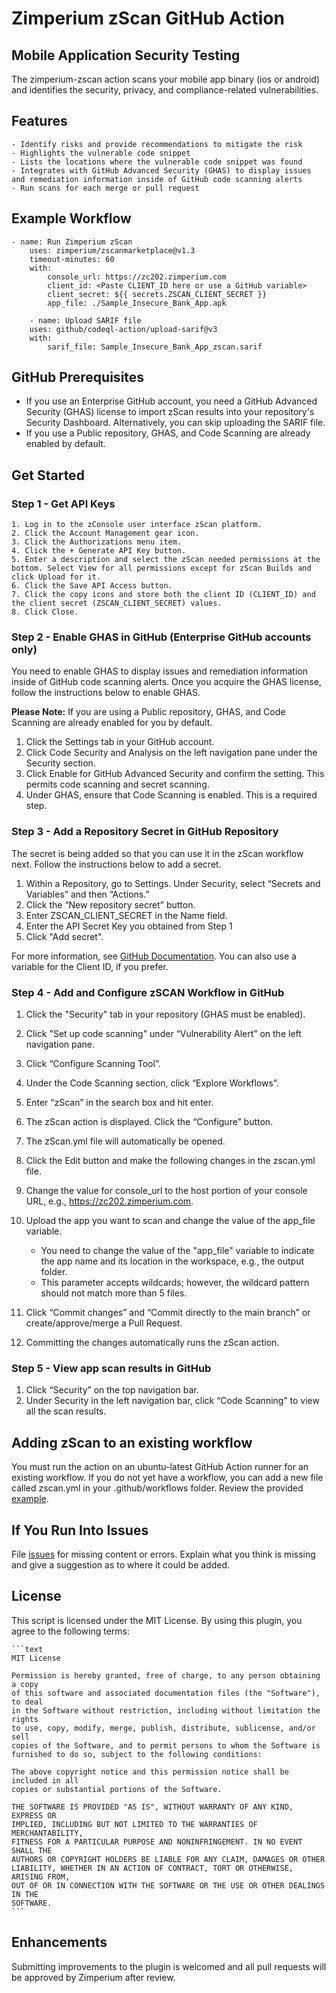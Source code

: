 # Zimperium zScan GitHub Action

## Mobile Application Security Testing

The zimperium-zscan action scans your mobile app binary (ios or android) and identifies the security, privacy, and compliance-related vulnerabilities.

## Features

    - Identify risks and provide recommendations to mitigate the risk
    - Highlights the vulnerable code snippet
    - Lists the locations where the vulnerable code snippet was found
    - Integrates with GitHub Advanced Security (GHAS) to display issues and remediation information inside of GitHub code scanning alerts
    - Run scans for each merge or pull request

## Example Workflow

    - name: Run Zimperium zScan
        uses: zimperium/zscanmarketplace@v1.3
        timeout-minutes: 60
        with:
            console_url: https://zc202.zimperium.com
            client_id: <Paste CLIENT_ID here or use a GitHub variable>
            client_secret: ${{ secrets.ZSCAN_CLIENT_SECRET }}
            app_file: ./Sample_Insecure_Bank_App.apk

        - name: Upload SARIF file
        uses: github/codeql-action/upload-sarif@v3
        with:  
            sarif_file: Sample_Insecure_Bank_App_zscan.sarif

## GitHub Prerequisites

- If you use an Enterprise GitHub account, you need a GitHub Advanced Security (GHAS) license to import zScan results into your repository's Security Dashboard.  Alternatively, you can skip uploading the SARIF file.
- If you use a Public repository, GHAS, and Code Scanning are already enabled by default.

## Get Started

### Step 1 - Get API Keys

    1. Log in to the zConsole user interface zScan platform.
    2. Click the Account Management gear icon.
    3. Click the Authorizations menu item.
    4. Click the + Generate API Key button.
    5. Enter a description and select the zScan needed permissions at the bottom. Select View for all permissions except for zScan Builds and click Upload for it.
    6. Click the Save API Access button.
    7. Click the copy icons and store both the client ID (CLIENT_ID) and the client secret (ZSCAN_CLIENT_SECRET) values.
    8. Click Close.​

### Step 2 - Enable GHAS in GitHub (Enterprise GitHub accounts only)

You need to enable GHAS to display issues and remediation information inside of GitHub code scanning alerts. Once you acquire the GHAS license, follow the instructions below to enable GHAS.

**Please Note:** If you are using a Public repository, GHAS, and Code Scanning are already enabled for you by default.

1. Click the Settings tab in your GitHub account.
2. Click Code Security and Analysis on the left navigation pane under the Security section.
3. Click Enable for GitHub Advanced Security and confirm the setting. This permits code scanning and secret scanning.
4. Under GHAS, ensure that Code Scanning is enabled. This is a required step.

### Step 3 - Add a Repository Secret in GitHub Repository

The secret is being added so that you can use it in the zScan workflow next. Follow the instructions below to add a secret.

1. Within a Repository, go to Settings. Under Security, select “Secrets and Variables” and then “Actions.”
2. Click the “New repository secret” button.
3. Enter ZSCAN_CLIENT_SECRET in the Name field.
4. Enter the API Secret Key you obtained from Step 1
5. Click "Add secret".

For more information, see [GitHub Documentation](https://docs.github.com/en/actions/concepts/workflows-and-actions/variables).  You can also use a variable for the Client ID, if you prefer.

### Step 4 - Add and Configure zSCAN Workflow in GitHub

1. Click the "Security" tab in your repository (GHAS must be enabled).
2. Click "Set up code scanning" under “Vulnerability Alert” on the left navigation pane.
3. Click “Configure Scanning Tool”.
4. Under the Code Scanning section, click “Explore Workflows”.
5. Enter “zScan” in the search box and hit enter.
6. The zScan action is displayed. Click the “Configure” button.
7. The zScan.yml file will automatically be opened.
8. Click the Edit button and make the following changes in the zscan.yml file.
9. Change the value for console_url to the host portion of your console URL, e.g., <https://zc202.zimperium.com>.
10. Upload the app you want to scan and change the value of the app_file variable.

    - You need to change the value of the "app_file" variable to indicate the app name and its location in the workspace, e.g., the output folder.
    - This parameter accepts wildcards; however, the wildcard pattern should not match more than 5 files.

11. Click “Commit changes” and “Commit directly to the main branch” or create/approve/merge a Pull Request.
12. Committing the changes automatically runs the zScan action.

### Step 5 - View app scan results in GitHub

1. Click “Security” on the top navigation bar.
2. Under Security in the left navigation bar, click “Code Scanning” to view all the scan results.

## Adding zScan to an existing workflow

​You must run the action on an ubuntu-latest GitHub Action runner for an existing workflow.  ​If you do not yet have a workflow, you can add a new file called zscan.yml in your .github/workflows folder.
​Review the provided [example](https://github.com/Zimperium/zScanMarketplace/tree/master/workflows).

## If You Run Into Issues

File [issues](https://github.com/Zimperium/zScanMarketplace/issues) for missing content or errors. Explain what you think is missing and give a suggestion as to where it could be added.

## License

This script is licensed under the MIT License. By using this plugin, you agree to the following terms:

    ```text
    MIT License

    Permission is hereby granted, free of charge, to any person obtaining a copy
    of this software and associated documentation files (the "Software"), to deal
    in the Software without restriction, including without limitation the rights
    to use, copy, modify, merge, publish, distribute, sublicense, and/or sell
    copies of the Software, and to permit persons to whom the Software is
    furnished to do so, subject to the following conditions:

    The above copyright notice and this permission notice shall be included in all
    copies or substantial portions of the Software.

    THE SOFTWARE IS PROVIDED "AS IS", WITHOUT WARRANTY OF ANY KIND, EXPRESS OR
    IMPLIED, INCLUDING BUT NOT LIMITED TO THE WARRANTIES OF MERCHANTABILITY,
    FITNESS FOR A PARTICULAR PURPOSE AND NONINFRINGEMENT. IN NO EVENT SHALL THE
    AUTHORS OR COPYRIGHT HOLDERS BE LIABLE FOR ANY CLAIM, DAMAGES OR OTHER
    LIABILITY, WHETHER IN AN ACTION OF CONTRACT, TORT OR OTHERWISE, ARISING FROM,
    OUT OF OR IN CONNECTION WITH THE SOFTWARE OR THE USE OR OTHER DEALINGS IN THE
    SOFTWARE.
    ```

## Enhancements

Submitting improvements to the plugin is welcomed and all pull requests will be approved by Zimperium after review.
